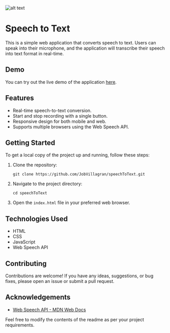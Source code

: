 ![alt text](https://i.ibb.co/CJBJf4j/Screenshot-2023-06-22-at-12-16-28-PM.png)

# Speech to Text

This is a simple web application that converts speech to text. Users can speak into their microphone, and the application will transcribe their speech into text format in real-time.

## Demo

You can try out the live demo of the application [here](https://jobvillagran.github.io/speechToText/).

## Features

- Real-time speech-to-text conversion.
- Start and stop recording with a single button.
- Responsive design for both mobile and web.
- Supports multiple browsers using the Web Speech API.

## Getting Started

To get a local copy of the project up and running, follow these steps:

1. Clone the repository:

   ```shell
   git clone https://github.com/JobVillagran/speechToText.git
   ```

2. Navigate to the project directory:

   ```shell
   cd speechToText
   ```

3. Open the `index.html` file in your preferred web browser.

## Technologies Used

- HTML
- CSS
- JavaScript
- Web Speech API

## Contributing

Contributions are welcome! If you have any ideas, suggestions, or bug fixes, please open an issue or submit a pull request.


## Acknowledgements

- [Web Speech API - MDN Web Docs](https://developer.mozilla.org/en-US/docs/Web/API/Web_Speech_API)

Feel free to modify the contents of the readme as per your project requirements.

